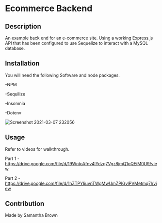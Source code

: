 
 # Ecommerce Backend 

 ## Description
 
 An example back end for an e-commerce site. Using a working Express.js API that has been configured to use Sequelize to interact with a MySQL database.

 ## Installation
  
 You will need the following Software and node packages.
 
 -NPM
 
 -Sequilize
 
 -Insomnia
 
 -Dotenv
 
![Screenshot 2021-03-07 232056](https://user-images.githubusercontent.com/71106177/110274024-e3984e00-7f9b-11eb-8c80-045ab047db21.png)

## Usage

Refer to videos for walkthrough.
  
Part 1 - https://drive.google.com/file/d/19WntoAfnv4lYdzq7Vgz8jmQ1oQEiM0U9/view

Part 2 - https://drive.google.com/file/d/1hZTPYIiuvnTWgMwUmZPlGylPVMetmq7l/view
  
## Contribution
Made by Samantha Brown
